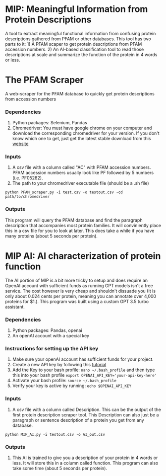 # MIP: Meaningful Information from Protein Descriptions
A tool to extract meaningful functional information from confusing protein descriptions gathered from PFAM or other databases. This tool has two parts to it: 1) A PFAM scaper to get protein descriptions from PFAM accession numbers. 2) An AI-based classification tool to read those descriptions at scale and summarize the function of the protein in 4 words or less. 

# The PFAM Scraper
A web-scraper for the PFAM database to quickly get protein descriptions from accession numbers
### Dependencies

1. Python packages: Selenium, Pandas
2. Chromedriver: You must have google chrome on your computer and download the corresponding chromedriver for your version. If you don't know which one to get, just get the latest stable download from this [website](https://googlechromelabs.github.io/chrome-for-testing/)

### Inputs

1. A csv file with a column called "AC" with PFAM accession numbers. PFAM accession numbers usually look like PF followed by 5 numbers (i.e. PF05282).
2. The path to your chromedriver executable file (should be a .sh file)

`python PFAM_scraper.py -i test.csv -o testout.csv -cd path/to/chromedriver`

### Outputs

This program will query the PFAM database and find the paragraph description that accompanies most protein families. It will conviniently place this in a csv file for you to look at later. This does take a while if you have many proteins (about 5 seconds per protein). 

# MIP AI: AI characterization of protein function
The AI portion of MIP is a bit more tricky to setup and does require an OpenAI account with sufficient funds as running GPT models isn't a free service. The cost however is very cheap and shouldn't dissuade you (It is only about 0.024 cents per protein, meaning you can annotate over 4,000 proteins for $1.). This program was built using a custom GPT 3.5 turbo assistant.

### Dependencies
1. Python packages: Pandas, openai
2. An openAI account with a special key

### Instructions for setting up the API key
1. Make sure your openAI account has sufficient funds for your project.
2. Create a new API key by following this [tutorial](https://help.openai.com/en/articles/4936850-where-do-i-find-my-api-key)
3. Add the Key to your bash profile: `nano ~/.bash_profile` and then type this into your bash profile `export OPENAI_API_KEY='your-api-key-here'`
4. Activate your bash profile: `source ~/.bash_profile`
5. Verify your key is active by running: `echo $OPENAI_API_KEY`

### Inputs
1. A csv file with a column called Description. This can be the output of the first protein description scraper tool. This Description can also just be a paragraph or sentence description of a protein you get from any database.

`python MIP_AI.py -i testout.csv -o AI_out.csv`

### Outputs
1. This AI is trained to give you a description of your protein in 4 words or less. It will store this in a column called function. This program can also take some time (about 5 seconds per protein).

